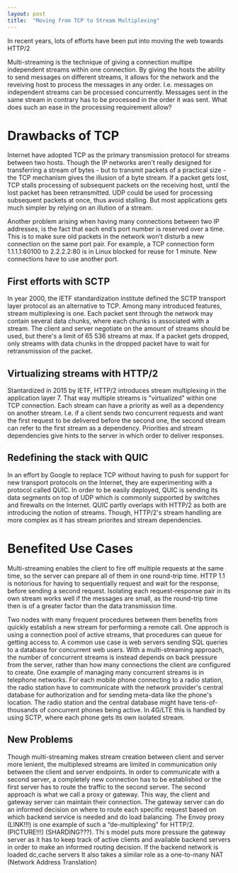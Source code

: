 ```yaml
---
layout: post
title:  "Moving from TCP to Stream Multiplexing"
---
```

In recent years, lots of efforts have been put into moving the web towards HTTP/2

Multi-streaming is the technique of giving a connection multipe independent streams within one connection. By giving the hosts the ability to send messages on different streams, it allows for the network and the reveiving host to process the messages in any order. I.e. messages on independent streams can be processed concurrently. Messages sent in the same stream in contrary has to be processed in the order it was sent. What does such an ease in the processing requirement allow?

# Drawbacks of TCP
Internet have adopted TCP as the primary transmission protocol for streams between two hosts. Though the IP networks aren't really designed for transferring a stream of bytes - but to transmit packets of a practical size - the TCP mechanism gives the illusion of a byte stream. If a packet gets lost, TCP stalls processing of subsequent packets on the receiving host, until the lost packet has been retransmitted. UDP could be used for processing subsequent packets at once, thus avoid stalling. But most applications gets much simpler by relying on an illution of a stream.

Another problem arising when having many connections between two IP addresses, is the fact that each end’s port number is reserved over a time. This is to make sure old packets in the network won’t disturb a new connection on the same port pair. For example, a TCP connection form 1.1.1.1:60100 to 2.2.2.2:80 is in Linux blocked for reuse for 1 minute. New connections have to use another port. 

## First efforts with SCTP
In year 2000, the IETF standardization institute defined the SCTP  transport layer protocol as an alternative to TCP. Among many introduced features, stream multiplexing is one. Each packet sent through the network may contain several data chunks, where each chunks is associated with a stream. The client and server negotiate on the amount of streams should be used, but there's a limit of 65 536 streams at max. If a packet gets dropped, only streams with data chunks in the dropped packet have to wait for retransmission of the packet. 

## Virtualizing streams with HTTP/2
Stantardized in 2015 by IETF, HTTP/2 introduces stream multiplexing in the application layer 7. That way multiple streams is "virtualized" within one TCP connection. Each stream can have a priority as well as a dependency on another stream. I.e. if a client sends two concurrent requests and want the first request to be delivered before the second one, the second stream can refer to the first stream as a dependency. Priorities and stream dependencies give hints to the server in which order to deliver responses.

## Redefining the stack with QUIC
In an effort by Google to replace TCP without having to push for support for new transport protocols on the Internet, they are experimenting with a protocol called QUIC. In order to be easily deployed, QUIC is sending its data segments on top of UDP which is commonly supported by switches and firewalls on the Internet. QUIC partly overlaps with HTTP/2 as both are introducing the notion of streams. Though, HTTP/2's stream handling are more complex as it has stream priorites and stream dependencies.

# Benefited Use Cases
Multi-streaming enables the client to fire off multiple requests at the same time, so the server can prepare all of them in one round-trip time. HTTP 1.1 is notorious for having to sequentially request and wait for the response, before sending a second request. Isolating each request-response pair in its own stream works well if the messages are small, as the round-trip time then is of a greater factor than the data transmission time.

Two nodes with many frequent procedures between them benefits from quickly establish a new stream for performing a remote call. One approch is using a connection pool of active streams, that procedures can queue for getting access to. A common use case is web servers sending SQL queries to a database for concurrent web users. With a multi-streaming approach, the number of concurrent streams is instead depends on back pressure from the server, rather than how many connections the client are configured to create.
One example of managing many concurrent streams is in telephone networks. For each mobile phone connecting to a radio station, the radio station have to communicate with the network provider's central database for authorization and for sending meta-data like the phone's location. The radio station and the central database might have tens-of-thousands of concurrent phones being active. In 4G/LTE this is handled by using SCTP, where each phone gets its own isolated stream. 

## New Problems
Though multi-streaming makes stream creation between client and server more lenient, the multiplexed streams are limited in communication only between the client and server endpoints. In order to communicate with a second server, a completely new connection has to be established or the first server has to route the traffic to the second server. The second approach is what we call a proxy or gateway. This way, the client and gateway server can maintain their connection. The gateway server can do an informed decision on where to route each specific request based on which backend service is needed and do load balancing. The Envoy proxy (LINK!!!) is one example of such a “de-multiplexing” for HTTP/2. (PICTURE!!!) (SHARDING???). 
Thi s model puts more pressure the gateway server as it has to keep track of active clients and available backend servers in order to make an informed routing decision. If the backend network is loaded
dc,cache servers
It also takes a similar role as a one-to-many NAT (Network Address Translation)
